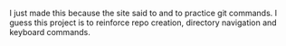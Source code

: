 I just made this because the site said to and to practice git commands. I guess this project is to reinforce repo creation, directory navigation and keyboard commands.
